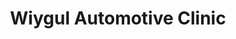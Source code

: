 ---
title: "Wiygul Automotive Clinic"
url: /alexandria/wiygul-automotive-clinic/
shop: Autowerkstatt
---